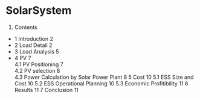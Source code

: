 # SolarSystem

1. Contents
- 1	Introduction	2  
- 2	Load Detail	2  
- 3	Load Analysis	5  
- 4	PV	7  
4.1	PV Positioning	7  
4.2	PV selection	8  
4.3	Power Calculation by Solar Power Plant	8
5	Cost	10
5.1	ESS Size and Cost	10
5.2	ESS Operational Planning	10
5.3	Economic Profitibility	11
6	Results	11
7	Conclusion	11

